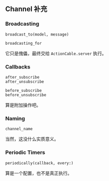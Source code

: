 ## Channel 补充


### Broadcasting

```
broadcast_to(model, message)

broadcasting_for
```

它只是傀儡，最终交给 `ActionCable.server` 执行。

### Callbacks

```
after_subscribe
after_unsubscribe

before_subscribe
before_unsubscribe
```

算是附加操作吧。

### Naming

```
channel_name
```

当然，这没什么实质意义。

### Periodic Timers

```
periodically(callback, every:)
```

算是一个配置，也不是真正执行。
